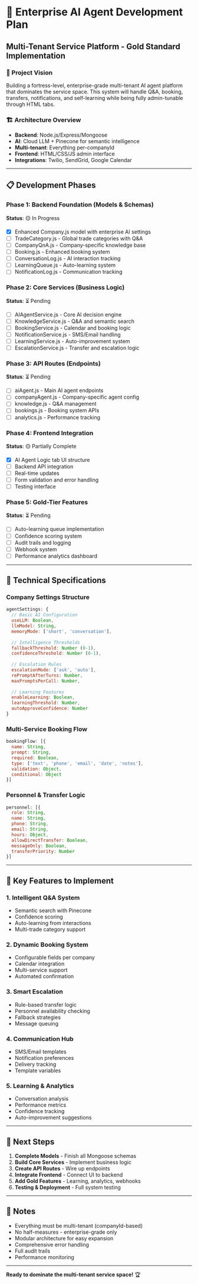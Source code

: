 # 🚀 Enterprise AI Agent Development Plan
## Multi-Tenant Service Platform - Gold Standard Implementation

### 🎯 Project Vision
Building a fortress-level, enterprise-grade multi-tenant AI agent platform that dominates the service space. This system will handle Q&A, booking, transfers, notifications, and self-learning while being fully admin-tunable through HTML tabs.

### 🏗️ Architecture Overview
- **Backend**: Node.js/Express/Mongoose
- **AI**: Cloud LLM + Pinecone for semantic intelligence
- **Multi-tenant**: Everything per-companyId
- **Frontend**: HTML/CSS/JS admin interface
- **Integrations**: Twilio, SendGrid, Google Calendar

---

## 📋 Development Phases

### Phase 1: Backend Foundation (Models & Schemas)
**Status**: 🟡 In Progress
- [x] Enhanced Company.js model with enterprise AI settings
- [ ] TradeCategory.js - Global trade categories with Q&A
- [ ] CompanyQnA.js - Company-specific knowledge base
- [ ] Booking.js - Enhanced booking system
- [ ] ConversationLog.js - AI interaction tracking
- [ ] LearningQueue.js - Auto-learning system
- [ ] NotificationLog.js - Communication tracking

### Phase 2: Core Services (Business Logic)
**Status**: ⏳ Pending
- [ ] AIAgentService.js - Core AI decision engine
- [ ] KnowledgeService.js - Q&A and semantic search
- [ ] BookingService.js - Calendar and booking logic
- [ ] NotificationService.js - SMS/Email handling
- [ ] LearningService.js - Auto-improvement system
- [ ] EscalationService.js - Transfer and escalation logic

### Phase 3: API Routes (Endpoints)
**Status**: ⏳ Pending
- [ ] aiAgent.js - Main AI agent endpoints
- [ ] companyAgent.js - Company-specific agent config
- [ ] knowledge.js - Q&A management
- [ ] bookings.js - Booking system APIs
- [ ] analytics.js - Performance tracking

### Phase 4: Frontend Integration
**Status**: 🟡 Partially Complete
- [x] AI Agent Logic tab UI structure
- [ ] Backend API integration
- [ ] Real-time updates
- [ ] Form validation and error handling
- [ ] Testing interface

### Phase 5: Gold-Tier Features
**Status**: ⏳ Pending
- [ ] Auto-learning queue implementation
- [ ] Confidence scoring system
- [ ] Audit trails and logging
- [ ] Webhook system
- [ ] Performance analytics dashboard

---

## 🔧 Technical Specifications

### Company Settings Structure
```javascript
agentSettings: {
  // Basic AI Configuration
  useLLM: Boolean,
  llmModel: String,
  memoryMode: ['short', 'conversation'],
  
  // Intelligence Thresholds
  fallbackThreshold: Number (0-1),
  confidenceThreshold: Number (0-1),
  
  // Escalation Rules
  escalationMode: ['ask', 'auto'],
  rePromptAfterTurns: Number,
  maxPromptsPerCall: Number,
  
  // Learning Features
  enableLearning: Boolean,
  learningThreshold: Number,
  autoApproveConfidence: Number
}
```

### Multi-Service Booking Flow
```javascript
bookingFlow: [{
  name: String,
  prompt: String,
  required: Boolean,
  type: ['text', 'phone', 'email', 'date', 'notes'],
  validation: Object,
  conditional: Object
}]
```

### Personnel & Transfer Logic
```javascript
personnel: [{
  role: String,
  name: String,
  phone: String,
  email: String,
  hours: Object,
  allowDirectTransfer: Boolean,
  messageOnly: Boolean,
  transferPriority: Number
}]
```

---

## 🎯 Key Features to Implement

### 1. Intelligent Q&A System
- Semantic search with Pinecone
- Confidence scoring
- Auto-learning from interactions
- Multi-trade category support

### 2. Dynamic Booking System
- Configurable fields per company
- Calendar integration
- Multi-service support
- Automated confirmation

### 3. Smart Escalation
- Rule-based transfer logic
- Personnel availability checking
- Fallback strategies
- Message queuing

### 4. Communication Hub
- SMS/Email templates
- Notification preferences
- Delivery tracking
- Template variables

### 5. Learning & Analytics
- Conversation analysis
- Performance metrics
- Confidence tracking
- Auto-improvement suggestions

---

## 🚀 Next Steps

1. **Complete Models** - Finish all Mongoose schemas
2. **Build Core Services** - Implement business logic
3. **Create API Routes** - Wire up endpoints
4. **Integrate Frontend** - Connect UI to backend
5. **Add Gold Features** - Learning, analytics, webhooks
6. **Testing & Deployment** - Full system testing

---

## 📝 Notes
- Everything must be multi-tenant (companyId-based)
- No half-measures - enterprise-grade only
- Modular architecture for easy expansion
- Comprehensive error handling
- Full audit trails
- Performance monitoring

---

**Ready to dominate the multi-tenant service space!** 🏆
